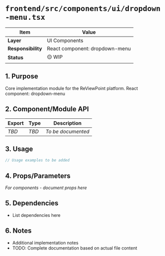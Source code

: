 # `frontend/src/components/ui/dropdown-menu.tsx`

| Item               | Value                                                              |
| ------------------ | ------------------------------------------------------------------ |
| **Layer**          | UI Components                                                           |
| **Responsibility** | React component: dropdown-menu                                                   |
| **Status**         | 🟡 WIP                                                            |

## 1. Purpose

Core implementation module for the ReViewPoint platform. React component: dropdown-menu

## 2. Component/Module API

| Export       | Type     | Description            |
| ------------ | -------- | ---------------------- |
| *TBD*        | *TBD*    | *To be documented*     |

## 3. Usage

```typescript
// Usage examples to be added
```

## 4. Props/Parameters

*For components - document props here*

## 5. Dependencies

- List dependencies here

## 6. Notes

- Additional implementation notes
- TODO: Complete documentation based on actual file content
